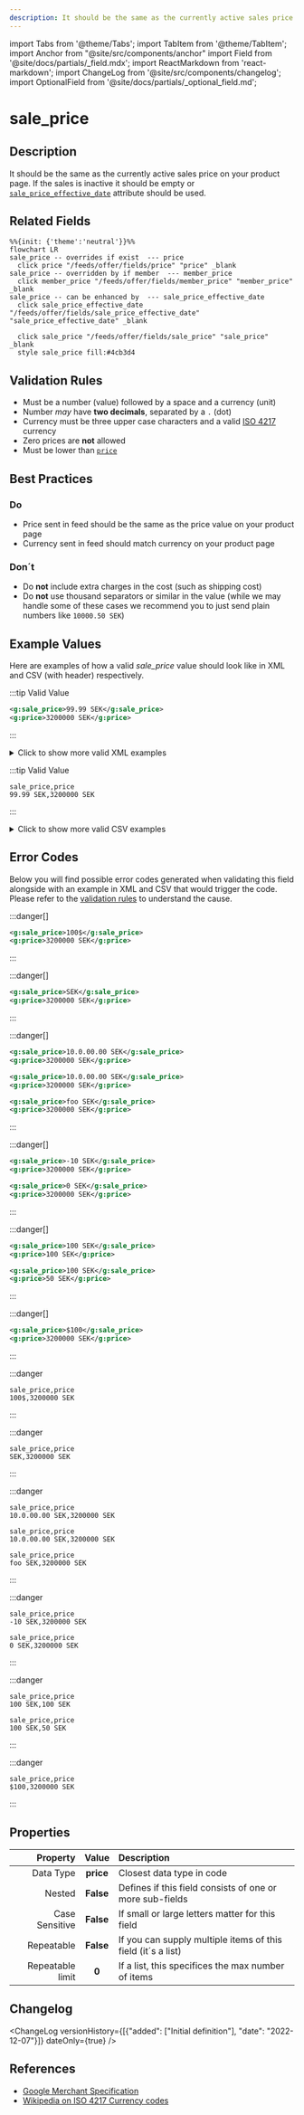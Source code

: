 ```yaml
---
description: It should be the same as the currently active sales price on your product page. If the sales is inactive it should be empty or [`sale_price_effective_date`](sale_price_effective_date.md) attribute should be used.
---
```


import Tabs from '@theme/Tabs';
import TabItem from '@theme/TabItem';
import Anchor from "@site/src/components/anchor"
import Field from '@site/docs/partials/_field.mdx';
import ReactMarkdown from 'react-markdown';
import ChangeLog from '@site/src/components/changelog';
import OptionalField from '@site/docs/partials/_optional_field.md';

# sale_price

<OptionalField/>

## Description

It should be the same as the currently active sales price on your product page. If the sales is inactive it should be empty or [`sale_price_effective_date`](sale_price_effective_date.md) attribute should be used.


## Related Fields

```mermaid
%%{init: {'theme':'neutral'}}%%
flowchart LR
sale_price -- overrides if exist  --- price
  click price "/feeds/offer/fields/price" "price" _blank
sale_price -- overridden by if member  --- member_price
  click member_price "/feeds/offer/fields/member_price" "member_price" _blank
sale_price -- can be enhanced by  --- sale_price_effective_date
  click sale_price_effective_date "/feeds/offer/fields/sale_price_effective_date" "sale_price_effective_date" _blank

  click sale_price "/feeds/offer/fields/sale_price" "sale_price" _blank
  style sale_price fill:#4cb3d4
```




## Validation Rules

- Must be a number (value) followed by a space and a currency (unit)
- Number *may* have **two decimals**, separated by a `.` (dot)
- Currency must be three upper case characters and a valid [ISO 4217](https://en.wikipedia.org/wiki/ISO_4217) currency
- Zero prices are **not** allowed
- Must be lower than [`price`](/feeds/offer/fields/price.md)


## Best Practices


### Do

- Price sent in feed should be the same as the price value on your product page
- Currency sent in feed should match currency on your product page



### Don´t

- Do **not** include extra charges in the cost (such as shipping cost)
- Do **not** use thousand separators or similar in the value (while we may handle some of these cases we recommend you to just send plain numbers like `10000.50 SEK`)




## Example Values

Here are examples of how a valid *sale_price* value  should look like in XML and CSV (with header) respectively.

<Tabs>
  <TabItem value="valid_xml" label="XML" default>

:::tip Valid Value

```xml
<g:sale_price>99.99 SEK</g:sale_price>
<g:price>3200000 SEK</g:price>
```

:::

<details>
  <summary>Click to show more valid XML examples</summary>
  <div>

```xml
<g:sale_price>99.99 SEK</g:sale_price>
<g:price>3200000 SEK</g:price>
```

```xml
<g:sale_price>100 SEK</g:sale_price>
<g:price>3200000 SEK</g:price>
```

```xml
<g:sale_price>SEK 100</g:sale_price>
<g:price>3200000 SEK</g:price>
```

```xml
<g:sale_price>99,99 SEK</g:sale_price>
<g:price>3200000 SEK</g:price>
```

```xml
<g:sale_price>10,000.00 SEK</g:sale_price>
<g:price>3200000 SEK</g:price>
```

```xml
<g:sale_price>10 000.00 SEK</g:sale_price>
<g:price>3200000 SEK</g:price>
```

```xml
<g:sale_price>10.000 SEK</g:sale_price>
<g:price>3200000 SEK</g:price>
```

```xml
<g:sale_price>1.144.000 SEK</g:sale_price>
<g:price>3200000 SEK</g:price>
```


  </div>
</details>

 </TabItem>
  <TabItem value="valid_csv" label="CSV">

:::tip Valid Value

```csv
sale_price,price
99.99 SEK,3200000 SEK
```

:::

<details>
  <summary>Click to show more valid CSV examples</summary>
  <div>

```csv
sale_price,price
99.99 SEK,3200000 SEK
```

```csv
sale_price,price
100 SEK,3200000 SEK
```

```csv
sale_price,price
SEK 100,3200000 SEK
```

```csv
sale_price,price
"99,99 SEK",3200000 SEK
```

```csv
sale_price,price
"10,000.00 SEK",3200000 SEK
```

```csv
sale_price,price
10 000.00 SEK,3200000 SEK
```

```csv
sale_price,price
10.000 SEK,3200000 SEK
```

```csv
sale_price,price
1.144.000 SEK,3200000 SEK
```


  </div>
</details>

  </TabItem>
</Tabs>

## Error Codes

Below you will find possible error codes generated when validating this field alongside with an example in XML and CSV that would trigger the code. Please refer to the [validation rules](#validation-rules) to understand the cause.

<Tabs>
  <TabItem value="invalid_xml" label="XML" default>

:::danger[**<Anchor id="validation_missing_currency" title="validation_missing_currency" />**]


```xml
<g:sale_price>100$</g:sale_price>
<g:price>3200000 SEK</g:price>
```

:::

:::danger[**<Anchor id="validation_missing_price_value" title="validation_missing_price_value" />**]


```xml
<g:sale_price>SEK</g:sale_price>
<g:price>3200000 SEK</g:price>
```

:::

:::danger[**<Anchor id="validation_not_number" title="validation_not_number" />**]


```xml
<g:sale_price>10.0.00.00 SEK</g:sale_price>
<g:price>3200000 SEK</g:price>
```
```xml
<g:sale_price>10.0.00.00 SEK</g:sale_price>
<g:price>3200000 SEK</g:price>
```
```xml
<g:sale_price>foo SEK</g:sale_price>
<g:price>3200000 SEK</g:price>
```

:::

:::danger[**<Anchor id="validation_not_positive_number" title="validation_not_positive_number" />**]


```xml
<g:sale_price>-10 SEK</g:sale_price>
<g:price>3200000 SEK</g:price>
```
```xml
<g:sale_price>0 SEK</g:sale_price>
<g:price>3200000 SEK</g:price>
```

:::

:::danger[**<Anchor id="validation_sale_price_is_not_lower_then_price" title="validation_sale_price_is_not_lower_then_price" />**]


```xml
<g:sale_price>100 SEK</g:sale_price>
<g:price>100 SEK</g:price>
```
```xml
<g:sale_price>100 SEK</g:sale_price>
<g:price>50 SEK</g:price>
```

:::

:::danger[**<Anchor id="validation_unknown_currency" title="validation_unknown_currency" />**]


```xml
<g:sale_price>$100</g:sale_price>
<g:price>3200000 SEK</g:price>
```

:::


 </TabItem>
  <TabItem value="invalid_csv" label="CSV">

:::danger <Anchor id="validation_missing_currency" title="validation_missing_currency" />

```csv
sale_price,price
100$,3200000 SEK
```

:::

:::danger <Anchor id="validation_missing_price_value" title="validation_missing_price_value" />

```csv
sale_price,price
SEK,3200000 SEK
```

:::

:::danger <Anchor id="validation_not_number" title="validation_not_number" />

```csv
sale_price,price
10.0.00.00 SEK,3200000 SEK
```
```csv
sale_price,price
10.0.00.00 SEK,3200000 SEK
```
```csv
sale_price,price
foo SEK,3200000 SEK
```

:::

:::danger <Anchor id="validation_not_positive_number" title="validation_not_positive_number" />

```csv
sale_price,price
-10 SEK,3200000 SEK
```
```csv
sale_price,price
0 SEK,3200000 SEK
```

:::

:::danger <Anchor id="validation_sale_price_is_not_lower_then_price" title="validation_sale_price_is_not_lower_then_price" />

```csv
sale_price,price
100 SEK,100 SEK
```
```csv
sale_price,price
100 SEK,50 SEK
```

:::

:::danger <Anchor id="validation_unknown_currency" title="validation_unknown_currency" />

```csv
sale_price,price
$100,3200000 SEK
```

:::


  </TabItem>
</Tabs>

## Properties

|     **Property** |         **Value**          | **Description**                                              |
|-----------------:|:--------------------------:|:-------------------------------------------------------------|
|        Data Type |    **price**     | Closest data type in code                                    |
|           Nested |      **False**      | Defines if this field consists of one or more sub-fields     |
|   Case Sensitive |  **False**  | If small or large letters matter for this field              |
|       Repeatable |    **False**    | If you can supply multiple items of this field (it´s a list) |
| Repeatable limit | **0** | If a list, this specifices the max number of items           |

## Changelog
<ChangeLog versionHistory={[{"added": ["Initial definition"], "date": "2022-12-07"}]} dateOnly={true} />

## References
- [Google Merchant Specification](https://support.google.com/merchants/answer/6324471)
- [Wikipedia on ISO 4217 Currency codes](https://en.wikipedia.org/wiki/ISO_4217)
